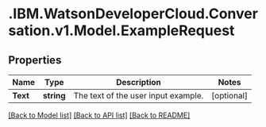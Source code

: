 # .IBM.WatsonDeveloperCloud.Conversation.v1.Model.ExampleRequest
## Properties

Name | Type | Description | Notes
------------ | ------------- | ------------- | -------------
**Text** | **string** | The text of the user input example. | [optional] 

[[Back to Model list]](../README.md#documentation-for-models) [[Back to API list]](../README.md#documentation-for-api-endpoints) [[Back to README]](../README.md)


